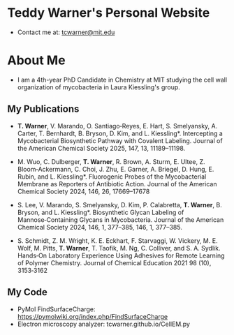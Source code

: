 # Teddy Warner's Personal Website
* Contact me at: tcwarner@mit.edu

# About Me
* I am a 4th-year PhD Candidate in Chemistry at MIT studying the cell wall organization of mycobacteria in Laura Kiessling's group.

## My Publications
* **T. Warner**, V. Marando, O. Santiago‑Reyes, E. Hart, S. Smelyansky, A. Carter, T. Bernhardt, B. Bryson, D. Kim, and L. Kiessling*. Intercepting a Mycobacterial Biosynthetic Pathway with Covalent Labeling. Journal of the American Chemical Society 2025, 147, 13, 11189–11198.

* M. Wuo, C. Dulberger, **T. Warner**, R. Brown, A. Sturm, E. Ultee, Z. Bloom‑Ackermann, C. Choi, J. Zhu, E. Garner, A. Briegel, D. Hung, E. Rubin, and L. Kiessling*. Fluorogenic Probes of the Mycobacterial Membrane as Reporters of Antibiotic Action. Journal of the American Chemical Society 2024, 146, 26, 17669–17678

* S. Lee, V. Marando, S. Smelyansky, D. Kim, P. Calabretta, **T. Warner**, B. Bryson, and L. Kiessling*. Biosynthetic Glycan Labeling of Mannose‑Containing Glycans in Mycobacteria. Journal of the American Chemical Society 2024, 146, 1, 377–385, 146, 1, 377–385.

* S. Schmidt, Z. M. Wright, K. E. Eckhart, F. Starvaggi, W. Vickery, M. E. Wolf, M. Pitts, **T. Warner**, T. Taofik, M. Ng, C. Colliver, and S. A. Sydlik. Hands‑On Laboratory Experience Using Adhesives for Remote Learning of Polymer Chemistry. Journal of Chemical Education 2021 98 (10), 3153‑3162

## My Code
* PyMol FindSurfaceCharge: https://pymolwiki.org/index.php/FindSurfaceCharge
* Electron microscopy analyzer: tcwarner.github.io/CellEM.py
